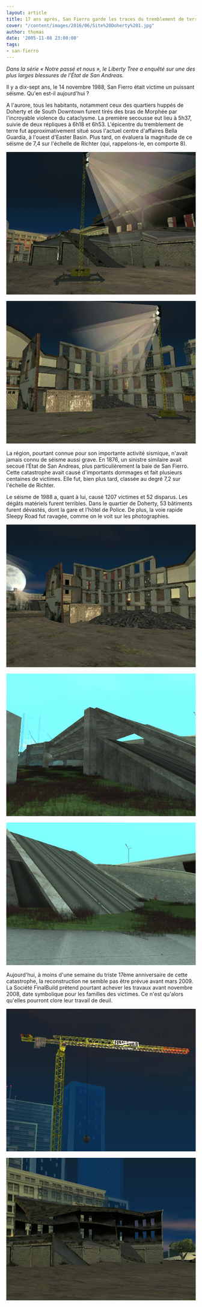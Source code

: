 ```yaml
---
layout: article
title: 17 ans après, San Fierro garde les traces du tremblement de terre
cover: "/content/images/2016/06/Site%20Doherty%201.jpg"
author: thomas
date: '2005-11-08 23:00:00'
tags:
- san-fierro
---
```


_Dans la série « Notre passé et nous », le Liberty Tree a enquêté sur une des plus larges blessures de l’État de San Andreas._

Il y a dix-sept ans, le 14 novembre 1988, San Fierro était victime un puissant séisme. Qu'en est-il aujourd'hui ?

A l'aurore, tous les habitants, notamment ceux des quartiers huppés de Doherty et de South Downtown furent tirés des bras de Morphée par l'incroyable violence du cataclysme. La première secousse eut lieu à 5h37, suivie de deux répliques à 6h18 et 6h53. L'épicentre du tremblement de terre fut approximativement situé sous l'actuel centre d'affaires Bella Guardia, à l'ouest d'Easter Basin. Plus tard, on évaluera la magnitude de ce séisme de 7,4 sur l'échelle de Richter (qui, rappelons-le, en comporte 8).

![](  /content/images/2005/01/Site%20Doherty%202.jpg)

![](  /content/images/2005/01/Site%20Doherty%204.jpg)

La région, pourtant connue pour son importante activité sismique, n'avait jamais connu de séisme aussi grave. En 1876, un sinistre similaire avait secoué l’État de San Andreas, plus particulièrement la baie de San Fierro. Cette catastrophe avait causé d'importants dommages et fait plusieurs centaines de victimes. Elle fut, bien plus tard, classée au degré 7,2 sur l'échelle de Richter.

Le séisme de 1988 a, quant à lui, causé 1207 victimes et 52 disparus. Les dégâts matériels furent terribles. Dans le quartier de Doherty, 53 bâtiments furent dévastés, dont la gare et l'hôtel de Police. De plus, la voie rapide Sleepy Road fut ravagée, comme on le voit sur les photographies.

![](  /content/images/2005/01/Site%20Doherty%203.jpg)

![](  /content/images/2005/01/Sleepy%20Road%201.jpg)

![](  /content/images/2005/01/Sleepy%20Road%202.jpg)

Aujourd'hui, à moins d'une semaine du triste 17ème anniversaire de cette catastrophe, la reconstruction ne semble pas être prévue avant mars 2009. La Société FinalBuild prétend pourtant achever les travaux avant novembre 2008, date symbolique pour les familles des victimes. Ce n'est qu'alors qu'elles pourront clore leur travail de deuil.

![](  /content/images/2005/01/Site%20Doherty%206.jpg)

![](  /content/images/2005/01/Site%20Doherty%205.jpg)

<!--kg-card-end: markdown-->
